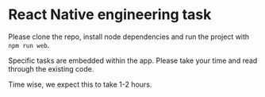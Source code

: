 # React Native engineering task

Please clone the repo, install node dependencies and run the project with `npm run web`.

Specific tasks are embedded within the app. Please take your time and read through the existing code.

Time wise, we expect this to take 1-2 hours.
